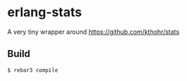 erlang-stats
=====

A very tiny wrapper around https://github.com/kthohr/stats

Build
-----

    $ rebar3 compile
